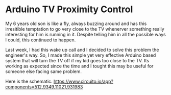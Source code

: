 # Arduino TV Proximity Control

My 6 years old son is like a fly, always buzzing around and has this irresitible temptation to go very close to the TV whenerver something really interesting for him is running in it. Despite telling him in all the possible ways I could, this continued to happen.

Last week, I had this wake up call and I decided to solve this problem the engineer's way. So, I made this simple yet very effective Arduino based system that will turn the TV off if my kid goes too close to the TV. Its working as expected since the time and I tought this may be useful for someone else facing same problem. 

Here is the schematic.
https://www.circuito.io/app?components=512,9349,11021,931983

